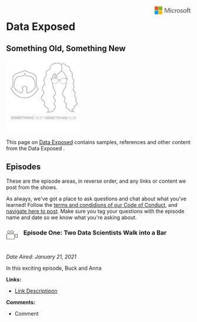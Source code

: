 <img style="float: right;" src="./graphics/solutions-microsoft-logo-small.png">

# Data Exposed
## Something Old, Something New
<img  width="200" src="./graphics/sosn-transp-white.png">

This page on [Data Exposed](https://microsoft.github.io/dataexposed/) contains samples, references and other content from the Data Exposed .

## Episodes

These are the episode  areas, in reverse order, and any links or content we post from the shows. 

As always, we've got a place to ask questions and chat about what you've learned! Follow the [terms and condidions of our Code of Conduct](https://opensource.microsoft.com/codeofconduct/), and [navigate here to post](https://github.com/microsoft/dataexposed/discussions). Make sure you tag your questions with the episode name and date so we know what you're asking about.

<h3><img style="float: left; margin: 0px 15px 15px 0px;" src="./graphics/camera.png?raw=true"><b>     Episode One: Two Data Scientists Walk into a Bar</b></h3> 
<br>

*Date Aired: January 21, 2021*

In this exciting episode, Buck and Anna 

**Links:**
- [Link Descriptipon](https://github.com/Microsoft/sqlworkshops)

**Comments:** 
- Comment


